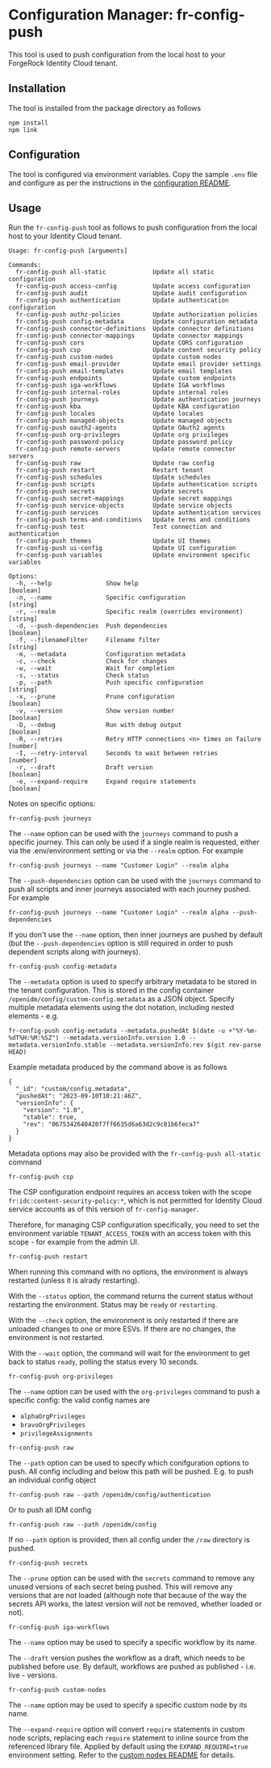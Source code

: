 # Configuration Manager: fr-config-push

This tool is used to push configuration from the local host to your ForgeRock Identity Cloud tenant.

## Installation

The tool is installed from the package directory as follows

```
npm install
npm link
```

## Configuration

The tool is configured via environment variables. Copy the sample `.env` file and configure as per the instructions in the [configuration README](../../docs/environment.md).

## Usage

Run the `fr-config-push` tool as follows to push configuration from the local host to your Identity Cloud tenant.

```
Usage: fr-config-push [arguments]

Commands:
  fr-config-push all-static             Update all static configuration
  fr-config-push access-config          Update access configuration
  fr-config-push audit                  Update audit configuration
  fr-config-push authentication         Update authentication configuration
  fr-config-push authz-policies         Update authorization policies
  fr-config-push config-metadata        Update configuration metadata
  fr-config-push connector-definitions  Update connector definitions
  fr-config-push connector-mappings     Update connector mappings
  fr-config-push cors                   Update CORS configuration
  fr-config-push csp                    Update content security policy
  fr-config-push custom-nodes           Update custom nodes
  fr-config-push email-provider         Update email provider settings
  fr-config-push email-templates        Update email templates
  fr-config-push endpoints              Update custom endpoints
  fr-config-push iga-workflows          Update IGA workflows
  fr-config-push internal-roles         Update internal roles
  fr-config-push journeys               Update authentication journeys
  fr-config-push kba                    Update KBA configuration
  fr-config-push locales                Update locales
  fr-config-push managed-objects        Update managed objects
  fr-config-push oauth2-agents          Update OAuth2 agents
  fr-config-push org-privileges         Update org privileges
  fr-config-push password-policy        Update password policy
  fr-config-push remote-servers         Update remote connector servers
  fr-config-push raw                    Update raw config
  fr-config-push restart                Restart tenant
  fr-config-push schedules              Update schedules
  fr-config-push scripts                Update authentication scripts
  fr-config-push secrets                Update secrets
  fr-config-push secret-mappings        Update secret mappings
  fr-config-push service-objects        Update service objects
  fr-config-push services               Update authentication services
  fr-config-push terms-and-conditions   Update terms and conditions
  fr-config-push test                   Test connection and authentication
  fr-config-push themes                 Update UI themes
  fr-config-push ui-config              Update UI configuration
  fr-config-push variables              Update environment specific variables

Options:
  -h, --help               Show help                                      [boolean]
  -n, --name               Specific configuration                          [string]
  -r, --realm              Specific realm (overrides environment)          [string]
  -d, --push-dependencies  Push dependencies                              [boolean]
  -f, --filenameFilter     Filename filter                                 [string]
  -m, --metadata           Configuration metadata
  -c, --check              Check for changes
  -w, --wait               Wait for completion
  -s, --status             Check status
  -p, --path               Push specific configuration                     [string]
  -x, --prune              Prune configuration                            [boolean]
  -v, --version            Show version number                            [boolean]
  -D, --debug              Run with debug output                          [boolean]
  -R, --retries            Retry HTTP connections <n> times on failure     [number]
  -I, --retry-interval     Seconds to wait between retries                 [number]
  -r, --draft              Draft version                                  [boolean]
  -e, --expand-require     Expand require statements                      [boolean]
```

Notes on specific options:

`fr-config-push journeys`

The `--name` option can be used with the `journeys` command to push a specific journey. This can only be used if a single realm is requested, either via the .env/environment setting or via the `--realm` option. For example

```
fr-config-push journeys --name "Customer Login" --realm alpha
```

The `--push-dependencies` option can be used with the `journeys` command to push all scripts and inner journeys associated with each journey pushed. For example

```
fr-config-push journeys --name "Customer Login" --realm alpha --push-dependencies
```

If you don't use the `--name` option, then inner journeys are pushed by default (but the `--push-dependencies` option is still required in order to push dependent scripts along with journeys).

`fr-config-push config-metadata`

The `--metadata` option is used to specify arbitrary metadata to be stored in the tenant configuration. This is stored in the config container `/openidm/config/custom-config.metadata` as a JSON object. Specify multiple metadata elements using the dot notation, including nested elements - e.g.

```
fr-config-push config-metadata --metadata.pushedAt $(date -u +"%Y-%m-%dT%H:%M:%SZ") --metadata.versionInfo.version 1.0 --metadata.versionInfo.stable --metadata.versionInfo.rev $(git rev-parse HEAD)
```

Example metadata produced by the command above is as follows

```
{
  "_id": "custom/config.metadata",
  "pushedAt": "2023-09-10T10:21:46Z",
  "versionInfo": {
    "version": "1.0",
    "stable": true,
    "rev": "0675342640420f7ff6635d6a63d2c9c81b6feca7"
  }
}
```

Metadata options may also be provided with the `fr-config-push all-static` command

`fr-config-push csp`

The CSP configuration endpoint requires an access token with the scope `fr:idc:content-security-policy:*`,
which is not permitted for Identity Cloud service accounts as of this version of `fr-config-manager`.

Therefore, for managing CSP configuration specifically, you need to set the environment variable
`TENANT_ACCESS_TOKEN` with an access token with this scope - for example from the admin UI.

`fr-config-push restart`

When running this command with no options, the environment is always restarted (unless it is alrady restarting).

With the `--status` option, the command returns the current status without restarting the environment. Status may be `ready` or `restarting`.

With the `--check` option, the environment is only restarted if there are unloaded changes to one or more ESVs. If there are no changes, the environment is not restarted.

With the `--wait` option, the command will wait for the environment to get back to status `ready`, polling the status every 10 seconds.

`fr-config-push org-privileges`

The `--name` option can be used with the `org-privileges` command to push a specific config: the valid config names are

- `alphaOrgPrivileges`
- `bravoOrgPrivileges`
- `privilegeAssignments`

`fr-config-push raw`

The `--path` option can be used to specify which conifguration options to push. All config including and below this path will be pushed. E.g. to push an individual config object

```
fr-config-push raw --path /openidm/config/authentication
```

Or to push all IDM config

```
fr-config-push raw --path /openidm/config
```

If no `--path` option is provided, then all config under the `/raw` directory is pushed.

`fr-config-push secrets`

The `--prune` option can be used with the `secrets` command to remove any unused versions of each secret being pushed. This will remove any versions that are not loaded (although note that because of the way the secrets API works, the latest version will not be removed, whether loaded or not).

`fr-config-push iga-workflows`

The `--name` option may be used to specify a specific workflow by its name.

The `--draft` version pushes the workflow as a draft, which needs to be published before use. By default, workflows are pushed as published - i.e. live - versions.

`fr-config-push custom-nodes`

The `--name` option may be used to specify a specific custom node by its name.

The `--expand-require` option will convert `require` statements in custom node scripts, replacing each `require` statement to inline source from the referenced library file. Applied by default using the `EXPAND_REQUIRE=true` environment setting. Refer to the [custom nodes README](../../docs/custom-nodes.md) for details.
